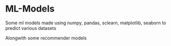 # ML-Models

Some ml models made using numpy, pandas, sclearn, matplotlib, seaborn to predict various datasets

Alongwith some recommender models
